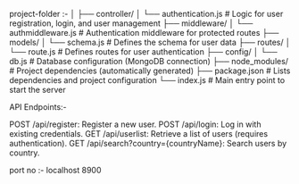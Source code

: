 project-folder :-
│
├── controller/
│   └── authentication.js   # Logic for user registration, login, and user management
├── middleware/
│   └── authmiddleware.js    # Authentication middleware for protected routes
├── models/
│   └── schema.js         # Defines the schema for user data
├── routes/
│   └── route.js         # Defines routes for user authentication
├── config/
│   └── db.js                # Database configuration (MongoDB connection)
├── node_modules/            # Project dependencies (automatically generated)
├── package.json             # Lists dependencies and project configuration
└── index.js                 # Main entry point to start the server 


 API Endpoints:-

POST /api/register: Register a new user.
POST /api/login: Log in with existing credentials.
GET /api/userlist: Retrieve a list of users (requires authentication).
GET /api/search?country={countryName}: Search users by country.

port no :-
localhost 8900
